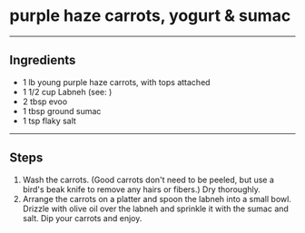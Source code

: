 # purple haze carrots, yogurt & sumac

---

## Ingredients

* 1 lb young purple haze carrots, with tops attached
* 1 1/2 cup Labneh (see: )
* 2 tbsp evoo
* 1 tbsp ground sumac
* 1 tsp flaky salt

---

## Steps

1.  Wash the carrots. (Good carrots don't need to be peeled, but use a bird's beak knife to remove any hairs or fibers.) Dry thoroughly.
2.  Arrange the carrots on a platter and spoon the labneh into a small bowl. Drizzle with olive oil over the labneh and sprinkle it with the sumac and salt. Dip your carrots and enjoy.